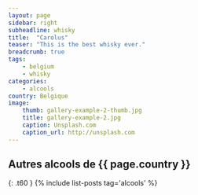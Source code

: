 ```yaml
---
layout: page
sidebar: right
subheadline: whisky
title:  "Carolus"
teaser: "This is the best whisky ever."
breadcrumb: true
tags:
    - belgium
    - whisky
categories:
    - alcools
country: Belgique
image:
    thumb: gallery-example-2-thumb.jpg
    title: gallery-example-2.jpg
    caption: Unsplash.com
    caption_url: http://unsplash.com
---
```


## Autres alcools de {{ page.country }}
{: .t60 }
{% include list-posts tag='alcools' %}
